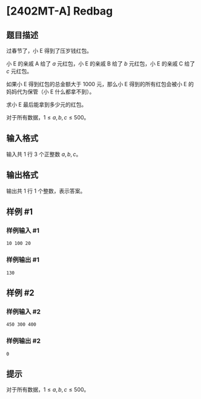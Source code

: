 # [2402MT-A] Redbag

## 题目描述

过春节了，小 E 得到了压岁钱红包。

小 E 的亲戚 A 给了 $a$ 元红包，小 E 的亲戚 B 给了 $b$ 元红包，小 E 的亲戚 C 给了 $c$ 元红包。

如果小 E 得到红包的总金额大于 $1000$ 元，那么小 E 得到的所有红包会被小 E 的妈妈代为保管（小 E 什么都拿不到）。

求小 E 最后能拿到多少元的红包。

对于所有数据，$1\leq a,b,c\leq 500$。

## 输入格式

输入共 $1$ 行 $3$ 个正整数 $a,b,c$。

## 输出格式

输出共 $1$ 行 $1$ 个整数，表示答案。

## 样例 #1

### 样例输入 #1

```
10 100 20
```

### 样例输出 #1

```
130
```

## 样例 #2

### 样例输入 #2

```
450 300 400
```

### 样例输出 #2

```
0
```

## 提示

对于所有数据，$1\leq a,b,c\leq 500$。